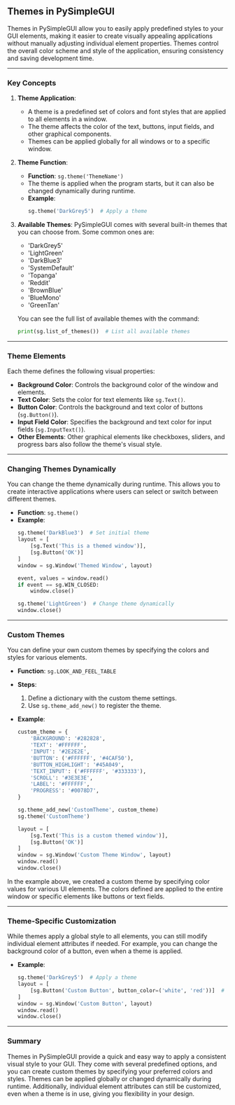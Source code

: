 ## Themes in PySimpleGUI

Themes in PySimpleGUI allow you to easily apply predefined styles to your GUI elements, making it easier to create visually appealing applications without manually adjusting individual element properties. Themes control the overall color scheme and style of the application, ensuring consistency and saving development time.

---

### Key Concepts

1. **Theme Application**:
   - A theme is a predefined set of colors and font styles that are applied to all elements in a window.
   - The theme affects the color of the text, buttons, input fields, and other graphical components.
   - Themes can be applied globally for all windows or to a specific window.

2. **Theme Function**:
   - **Function**: `sg.theme('ThemeName')`
   - The theme is applied when the program starts, but it can also be changed dynamically during runtime.
   - **Example**:
     ```python
     sg.theme('DarkGrey5')  # Apply a theme
     ```

3. **Available Themes**:
   PySimpleGUI comes with several built-in themes that you can choose from. Some common ones are:
   - 'DarkGrey5'
   - 'LightGreen'
   - 'DarkBlue3'
   - 'SystemDefault'
   - 'Topanga'
   - 'Reddit'
   - 'BrownBlue'
   - 'BlueMono'
   - 'GreenTan'
   
   You can see the full list of available themes with the command:
   ```python
   print(sg.list_of_themes())  # List all available themes
   ```

---

### Theme Elements

Each theme defines the following visual properties:

- **Background Color**: Controls the background color of the window and elements.
- **Text Color**: Sets the color for text elements like `sg.Text()`.
- **Button Color**: Controls the background and text color of buttons (`sg.Button()`).
- **Input Field Color**: Specifies the background and text color for input fields (`sg.InputText()`).
- **Other Elements**: Other graphical elements like checkboxes, sliders, and progress bars also follow the theme's visual style.

---

### Changing Themes Dynamically

You can change the theme dynamically during runtime. This allows you to create interactive applications where users can select or switch between different themes.

- **Function**: `sg.theme()`
- **Example**:
  ```python
  sg.theme('DarkBlue3')  # Set initial theme
  layout = [
      [sg.Text('This is a themed window')],
      [sg.Button('OK')]
  ]
  window = sg.Window('Themed Window', layout)
  
  event, values = window.read()
  if event == sg.WIN_CLOSED:
      window.close()
  
  sg.theme('LightGreen')  # Change theme dynamically
  window.close()
  ```

---

### Custom Themes

You can define your own custom themes by specifying the colors and styles for various elements.

- **Function**: `sg.LOOK_AND_FEEL_TABLE`
- **Steps**:
  1. Define a dictionary with the custom theme settings.
  2. Use `sg.theme_add_new()` to register the theme.
  
- **Example**:
  ```python
  custom_theme = {
      'BACKGROUND': '#282828',
      'TEXT': '#FFFFFF',
      'INPUT': '#2E2E2E',
      'BUTTON': ('#FFFFFF', '#4CAF50'),
      'BUTTON_HIGHLIGHT': '#45A049',
      'TEXT_INPUT': ('#FFFFFF', '#333333'),
      'SCROLL': '#3E3E3E',
      'LABEL': '#FFFFFF',
      'PROGRESS': '#0078D7',
  }
  
  sg.theme_add_new('CustomTheme', custom_theme)
  sg.theme('CustomTheme')

  layout = [
      [sg.Text('This is a custom themed window')],
      [sg.Button('OK')]
  ]
  window = sg.Window('Custom Theme Window', layout)
  window.read()
  window.close()
  ```

In the example above, we created a custom theme by specifying color values for various UI elements. The colors defined are applied to the entire window or specific elements like buttons or text fields.

---

### Theme-Specific Customization

While themes apply a global style to all elements, you can still modify individual element attributes if needed. For example, you can change the background color of a button, even when a theme is applied.

- **Example**:
  ```python
  sg.theme('DarkGrey5')  # Apply a theme
  layout = [
      [sg.Button('Custom Button', button_color=('white', 'red'))]  # Override button color
  ]
  window = sg.Window('Custom Button', layout)
  window.read()
  window.close()
  ```

---

### Summary

Themes in PySimpleGUI provide a quick and easy way to apply a consistent visual style to your GUI. They come with several predefined options, and you can create custom themes by specifying your preferred colors and styles. Themes can be applied globally or changed dynamically during runtime. Additionally, individual element attributes can still be customized, even when a theme is in use, giving you flexibility in your design.

